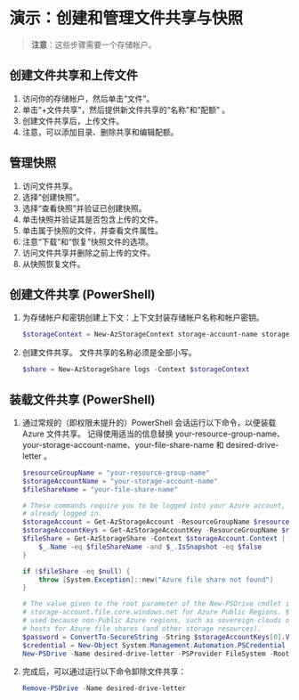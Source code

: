 # <a name="demonstration-create-and-manage-file-shares-and-snapshots"></a>演示：创建和管理文件共享与快照

>**注意**：这些步骤需要一个存储帐户。 

## <a name="create-a-file-share-and-upload-a-file"></a>创建文件共享和上传文件

1. 访问你的存储帐户，然后单击“文件”。
2. 单击“+文件共享”，然后提供新文件共享的“名称”和“配额”  。
3. 创建文件共享后，上传文件。 
4. 注意，可以添加目录、删除共享和编辑配额。

## <a name="manage-snapshots"></a>管理快照

1. 访问文件共享。
1. 选择“创建快照”。
1. 选择“查看快照”并验证已创建快照。
1. 单击快照并验证其是否包含上传的文件。
1. 单击属于快照的文件，并查看文件属性。 
1. 注意“下载”和“恢复”快照文件的选项。 
1. 访问文件共享并删除之前上传的文件。
1. 从快照恢复文件。 
 
## <a name="create-a-file-share-powershell"></a>创建文件共享 (PowerShell)

1. 为存储帐户和密钥创建上下文：上下文封装存储帐户名称和帐户密钥。

    ```PowerShell
    $storageContext = New-AzStorageContext storage-account-name storage-account-key
    ```

2. 创建文件共享。 文件共享的名称必须是全部小写。

    ```PowerShell
    $share = New-AzStorageShare logs -Context $storageContext
    ```

## <a name="mount-a-file-share-powershell"></a>装载文件共享 (PowerShell)

1. 通过常规的（即权限未提升的）PowerShell 会话运行以下命令，以便装载 Azure 文件共享。 记得使用适当的信息替换 your-resource-group-name、your-storage-account-name、your-file-share-name 和 desired-drive-letter   。

    ```PowerShell
    $resourceGroupName = "your-resource-group-name"
    $storageAccountName = "your-storage-account-name"
    $fileShareName = "your-file-share-name"

    # These commands require you to be logged into your Azure account, run Login-AzAccount if you haven't
    # already logged in.
    $storageAccount = Get-AzStorageAccount -ResourceGroupName $resourceGroupName -Name $storageAccountName
    $storageAccountKeys = Get-AzStorageAccountKey -ResourceGroupName $resourceGroupName -Name $storageAccountName
    $fileShare = Get-AzStorageShare -Context $storageAccount.Context | Where-Object { 
        $_.Name -eq $fileShareName -and $_.IsSnapshot -eq $false
    }

    if ($fileShare -eq $null) {
        throw [System.Exception]::new("Azure file share not found")
    }

    # The value given to the root parameter of the New-PSDrive cmdlet is the host address for the storage account, 
    # storage-account.file.core.windows.net for Azure Public Regions. $fileShare.StorageUri.PrimaryUri.Host is 
    # used because non-Public Azure regions, such as sovereign clouds or Azure Stack deployments, will have different 
    # hosts for Azure file shares (and other storage resources).
    $password = ConvertTo-SecureString -String $storageAccountKeys[0].Value -AsPlainText -Force
    $credential = New-Object System.Management.Automation.PSCredential -ArgumentList "AZURE\$($storageAccount.StorageAccountName)", $password
    New-PSDrive -Name desired-drive-letter -PSProvider FileSystem -Root "\\$($fileShare.StorageUri.PrimaryUri.Host)\$($fileShare.Name)" -Credential $credential -Persist
    ```

2. 完成后，可以通过运行以下命令卸除文件共享：

    ```PowerShell
    Remove-PSDrive -Name desired-drive-letter
    ```